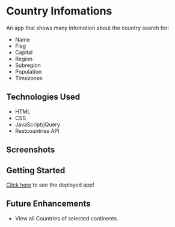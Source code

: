 # Country Infomations 

An app that shows many infomation about the country search for:
- Name
- Flag
- Capital
- Region 
- Subregion
- Population
- Timezones

## Technologies Used
- HTML
- CSS
- JavaScript/jQuery
- Restcountries API

## Screenshots



## Getting Started

[Click here](https://mahendracountries.netlify.app/) to see the deployed app!

## Future Enhancements
- View all Countries of selected continents.
